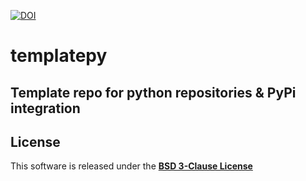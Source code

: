 [![DOI](https://zenodo.org/badge/370470893.svg)](https://zenodo.org/badge/latestdoi/370470893)

# templatepy
Template repo for python repositories & PyPi integration
---

## License
This software is released under the **[BSD 3-Clause License](https://github.com/larsrollik/templatepy/blob/main/LICENSE)**
